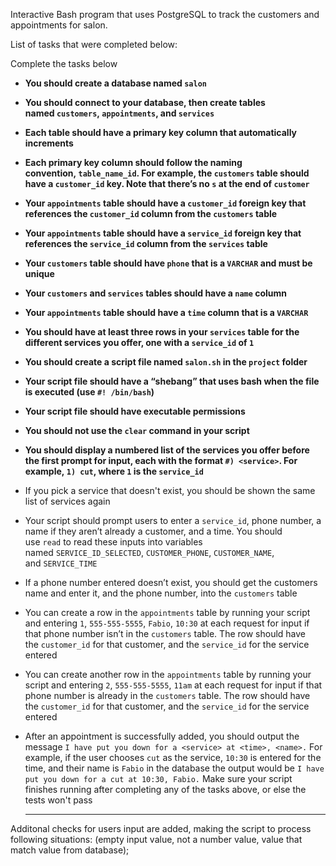 Interactive Bash program that uses PostgreSQL to track the customers and appointments for salon.

List of tasks that were completed below:

Complete the tasks below
- **You should create a database named `salon`**
    
- **You should connect to your database, then create tables named `customers`, `appointments`, and `services`**
    
- **Each table should have a primary key column that automatically increments**
    
- **Each primary key column should follow the naming convention, `table_name_id`. For example, the `customers` table should have a `customer_id` key. Note that there’s no `s` at the end of `customer`**
    
- **Your `appointments` table should have a `customer_id` foreign key that references the `customer_id` column from the `customers` table**
    
- **Your `appointments` table should have a `service_id` foreign key that references the `service_id` column from the `services` table**
    
- **Your `customers` table should have `phone` that is a `VARCHAR` and must be unique**
    
- **Your `customers` and `services` tables should have a `name` column**
    
- **Your `appointments` table should have a `time` column that is a `VARCHAR`**
    
- **You should have at least three rows in your `services` table for the different services you offer, one with a `service_id` of `1`**
    
- **You should create a script file named `salon.sh` in the `project` folder**
    
- **Your script file should have a “shebang” that uses bash when the file is executed (use `#! /bin/bash`)**
    
- **Your script file should have executable permissions**
    
- **You should not use the `clear` command in your script**
    
- **You should display a numbered list of the services you offer before the first prompt for input, each with the format `#) <service>`. For example, `1) cut`, where `1` is the `service_id`**
    
- If you pick a service that doesn't exist, you should be shown the same list of services again
    
- Your script should prompt users to enter a `service_id`, phone number, a name if they aren’t already a customer, and a time. You should use `read` to read these inputs into variables named `SERVICE_ID_SELECTED`, `CUSTOMER_PHONE`, `CUSTOMER_NAME`, and `SERVICE_TIME`
    
- If a phone number entered doesn’t exist, you should get the customers name and enter it, and the phone number, into the `customers` table
    
- You can create a row in the `appointments` table by running your script and entering `1`, `555-555-5555`, `Fabio`, `10:30` at each request for input if that phone number isn’t in the `customers` table. The row should have the `customer_id` for that customer, and the `service_id` for the service entered
    
- You can create another row in the `appointments` table by running your script and entering `2`, `555-555-5555`, `11am` at each request for input if that phone number is already in the `customers` table. The row should have the `customer_id` for that customer, and the `service_id` for the service entered
    
- After an appointment is successfully added, you should output the message `I have put you down for a <service> at <time>, <name>.` For example, if the user chooses `cut` as the service, `10:30` is entered for the time, and their name is `Fabio` in the database the output would be `I have put you down for a cut at 10:30, Fabio.` Make sure your script finishes running after completing any of the tasks above, or else the tests won't pass

  -------------------------------------------------------------------------------------------------------------

Additonal checks for users input are added, making the script to process following situations: (empty input value, not a number value, value that match value from database); 
